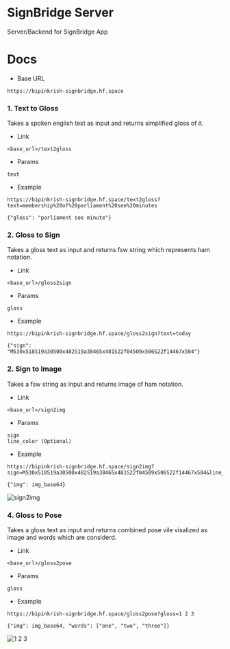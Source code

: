 # SignBridge Server

Server/Backend for SignBridge App

# Docs

* Base URL

```
https://bipinkrish-signbridge.hf.space
```

### 1. Text to Gloss

Takes a spoken english text as input and returns simplified gloss of it.

* Link

```
<base_url>/text2gloss
```

* Params
  
```
text
```

* Example

```
https://bipinkrish-signbridge.hf.space/text2gloss?text=membership%20of%20parliament%20see%20minutes
```

```
{"gloss": "parliament see minute"}
```


### 2. Gloss to Sign

Takes a gloss text as input and returns fsw string which represents ham notation.

* Link

```
<base_url>/gloss2sign
```

* Params
  
```
gloss
```

* Example

```
https://bipinkrish-signbridge.hf.space/gloss2sign?text=today
```

```
{"sign": "M530x518S19a30500x482S19a38465x481S22f04509x506S22f14467x504"}
```

### 2. Sign to Image

Takes a fsw string as input and returns image of ham notation.

* Link

```
<base_url>/sign2img
```

* Params
  
```
sign
line_color (Optional)
```

* Example

```
https://bipinkrish-signbridge.hf.space/sign2img?sign=M530x518S19a30500x482S19a38465x481S22f04509x506S22f14467x504&line_color=10,23,122,255
```

```
{"img": img_base64}
```

![sign2img](https://github.com/SignBridgeApp/server/assets/87369440/b316d60e-921f-4205-a418-c13c08c66178)

### 4. Gloss to Pose

Takes a gloss text as input and returns combined pose vile visalized as image and words which are considerd.

* Link

```
<base_url>/gloss2pose
```

* Params
  
```
gloss
```

* Example

```
https://bipinkrish-signbridge.hf.space/gloss2pose?gloss=1 2 3
```

```
{"img": img_base64, "words": ["one", "two", "three"]}
```

![1 2 3](https://github.com/SignBridgeApp/server/assets/87369440/2066b7ea-b4b8-46d8-8ba7-dae9830b578d)
